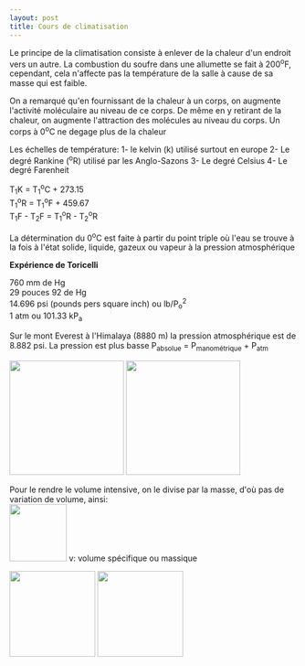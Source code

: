 ```yaml
---
layout: post
title: Cours de climatisation
---
```

 
Le principe de la climatisation consiste à enlever de la chaleur d'un endroit vers un autre.  La combustion du soufre dans une allumette se fait à 200<sup>o</sup>F, cependant, cela n'affecte pas la température de la salle à cause de sa masse qui est faible.

On a remarqué qu'en fournissant de la chaleur à un corps, on augmente l'activité moléculaire au niveau de ce corps.  De même en y retirant de la chaleur, on augmente l'attraction des molécules au niveau du corps.  Un corps à 0<sup>o</sup>C ne degage plus de la chaleur

Les échelles de température:
1- le kelvin (k) utilisé surtout en europe
2- Le degré Rankine (<sup>o</sup>R) utilisé par les Anglo-Sazons
3- Le degré Celsius
4- Le degré Farenheit

T<sub>1</sub>K = T<sub>1</sub><sup>o</sup>C + 273.15 <br>
T<sub>1</sub><sup>o</sup>R = T<sub>1</sub><sup>o</sup>F + 459.67 <br>
T<sub>1</sub>F - T<sub>2</sub>F = T<sub>1</sub><sup>o</sup>R - T<sub>2</sub><sup>o</sup>R <br>

La détermination du 0<sup>o</sup>C est faite à partir du point triple où l'eau se trouve à la fois à l'état solide, liquide, gazeux ou vapeur à la pression atmosphérique

**Expérience de Toricelli**

760 mm de Hg <br>
29 pouces 92 de Hg <br>
14.696 psi (pounds pers square inch) ou lb/P<sub>o</sub><sup>2</sup> <br>
1 atm ou 101.33 kP<sub>a</sub> <br>

Sur le mont Everest à l'Himalaya (8880 m) la pression atmosphérique est de 8.882 psi.  La pression est plus basse
P<sub>absolue</sub> = P<sub>manométrique</sub> + P<sub>atm</sub> <br>

<img width="200" src="https://latex.codecogs.com/svg.latex?\color{white}\Large&space;T_{1}F = \frac{9}{5}T_{1}{}^{o}C + 32" />
<img width="200" src="https://latex.codecogs.com/svg.latex?\color{white}\Large&space;T_{1}{}^{o}C = \frac{5}{9}(T_{1}F - 32)" />

Pour le rendre le volume intensive, on le divise par la masse, d'où pas de variation de volume, ainsi: <br>
<img width="100" src="https://latex.codecogs.com/svg.latex?\color{white}\Large&space;v = \frac{v}{m}" />
v: volume spécifique ou massique <br>

<img width="150" src="https://latex.codecogs.com/svg.latex?\color{white}\Large&space;v=\frac{1}{\frac{m}{v}} = \frac{1}{\rho}" />
<img width="150" src="https://latex.codecogs.com/svg.latex?\color{white}\Large&space;PV = N\overline{R}T" />
 
